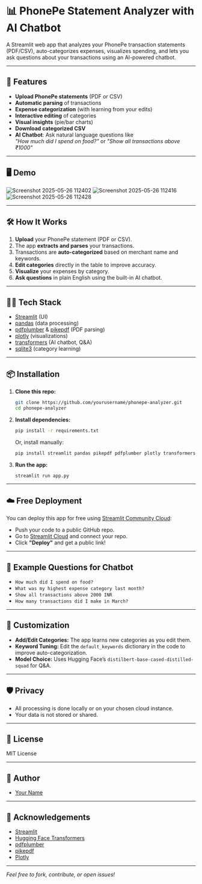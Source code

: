 # 📊 PhonePe Statement Analyzer with AI Chatbot

A Streamlit web app that analyzes your PhonePe transaction statements (PDF/CSV), auto-categorizes expenses, visualizes spending, and lets you ask questions about your transactions using an AI-powered chatbot.

---

## 🚀 Features

- **Upload PhonePe statements** (PDF or CSV)
- **Automatic parsing** of transactions
- **Expense categorization** (with learning from your edits)
- **Interactive editing** of categories
- **Visual insights** (pie/bar charts)
- **Download categorized CSV**
- **AI Chatbot**: Ask natural language questions like  
  _"How much did I spend on food?"_ or _"Show all transactions above ₹1000"_

---

## 🖥️ Demo

![Screenshot 2025-05-26 112402](https://github.com/user-attachments/assets/f4da6e2e-b106-445e-a7fd-14c304db2b34)
![Screenshot 2025-05-26 112416](https://github.com/user-attachments/assets/1d7a1283-0c20-41c7-ba63-e6bef7f27928)
![Screenshot 2025-05-26 112428](https://github.com/user-attachments/assets/72729e24-eb5b-4f1f-9417-0450986d91b5)





---

## 🛠️ How It Works

1. **Upload** your PhonePe statement (PDF or CSV).
2. The app **extracts and parses** your transactions.
3. Transactions are **auto-categorized** based on merchant name and keywords.
4. **Edit categories** directly in the table to improve accuracy.
5. **Visualize** your expenses by category.
6. **Ask questions** in plain English using the built-in AI chatbot.

---

## 🧑‍💻 Tech Stack

- [Streamlit](https://streamlit.io/) (UI)
- [pandas](https://pandas.pydata.org/) (data processing)
- [pdfplumber](https://github.com/jsvine/pdfplumber) & [pikepdf](https://github.com/pikepdf/pikepdf) (PDF parsing)
- [plotly](https://plotly.com/python/) (visualizations)
- [transformers](https://huggingface.co/transformers/) (AI chatbot, Q&A)
- [sqlite3](https://docs.python.org/3/library/sqlite3.html) (category learning)

---

## 📦 Installation

1. **Clone this repo:**
   ```bash
   git clone https://github.com/yourusername/phonepe-analyzer.git
   cd phonepe-analyzer
   ```

2. **Install dependencies:**
   ```bash
   pip install -r requirements.txt
   ```
   Or, install manually:
   ```bash
   pip install streamlit pandas pikepdf pdfplumber plotly transformers torch
   ```

3. **Run the app:**
   ```bash
   streamlit run app.py
   ```

---

## ☁️ Free Deployment

You can deploy this app for free using [Streamlit Community Cloud](https://streamlit.io/cloud):

- Push your code to a public GitHub repo.
- Go to [Streamlit Cloud](https://streamlit.io/cloud) and connect your repo.
- Click **"Deploy"** and get a public link!

---

## 💬 Example Questions for Chatbot

- `How much did I spend on food?`
- `What was my highest expense category last month?`
- `Show all transactions above 2000 INR`
- `How many transactions did I make in March?`

---

## 📝 Customization

- **Add/Edit Categories:** The app learns new categories as you edit them.
- **Keyword Tuning:** Edit the `default_keywords` dictionary in the code to improve auto-categorization.
- **Model Choice:** Uses Hugging Face’s `distilbert-base-cased-distilled-squad` for Q&A.

---

## 🛡️ Privacy

- All processing is done locally or on your chosen cloud instance.
- Your data is not stored or shared.

---

## 📄 License

MIT License

---

## 👤 Author

- [Your Name](https://github.com/aiijaj)

---

## 🙏 Acknowledgements

- [Streamlit](https://streamlit.io/)
- [Hugging Face Transformers](https://huggingface.co/transformers/)
- [pdfplumber](https://github.com/jsvine/pdfplumber)
- [pikepdf](https://github.com/pikepdf/pikepdf)
- [Plotly](https://plotly.com/python/)

---

*Feel free to fork, contribute, or open issues!*
